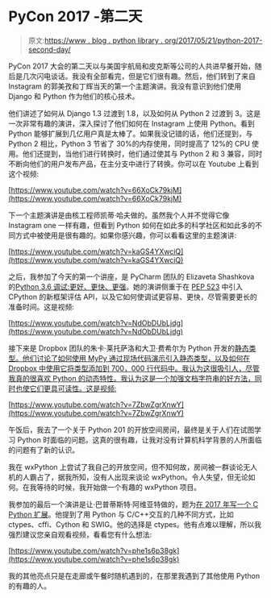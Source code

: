 # PyCon 2017 -第二天

> 原文:[https://www . blog . python library . org/2017/05/21/python-2017-second-day/](https://www.blog.pythonlibrary.org/2017/05/21/python-2017-second-day/)

PyCon 2017 大会的第二天以与美国宇航局和皮克斯等公司的人共进早餐开始，随后是几次闪电谈话。我没有全部看完，但是它们很有趣。然后，他们转到了来自 Instagram 的郭美孜和丁辉当天的第一个主题演讲。我没有意识到他们使用 Django 和 Python 作为他们的核心技术。

他们讲述了如何从 Django 1.3 过渡到 1.8，以及如何从 Python 2 过渡到 3。这是一次非常有趣的演讲，深入探讨了他们如何在 Instagram 上使用 Python。看到 Python 能够扩展到几亿用户真是太棒了。如果我没记错的话，他们还提到，与 Python 2 相比，Python 3 节省了 30%的内存使用，同时提高了 12%的 CPU 使用。他们还提到，当他们进行转换时，他们通过使其与 Python 2 和 3 兼容，同时不断向他们的用户发布产品，在主分支中进行了转换。你可以在 Youtube 上看到这个视频:

[https://www.youtube.com/watch?v=66XoCk79kjM](https://www.youtube.com/watch?v=66XoCk79kjM)

下一个主题演讲是由核工程师凯蒂·哈夫做的。虽然我个人并不觉得它像 Instagram one 一样有趣，但看到 Python 如何在如此多的科学社区和如此多的不同方式中被使用是很有趣的。如果你感兴趣，你可以看看这里的主题演讲:

[https://www.youtube.com/watch?v=kaGS4YXwciQ](https://www.youtube.com/watch?v=kaGS4YXwciQ)

之后，我参加了今天的第一个讲座，是 PyCharm 团队的 Elizaveta Shashkova 的[Python 3.6 调试:更好、更快、更强](https://us.pycon.org/2017/schedule/presentation/526/)。她的演讲侧重于在 [PEP 523](https://www.python.org/dev/peps/pep-0523/) 中引入 CPython 的新框架评估 API，以及它如何使调试更容易、更快，尽管需要更长的准备时间。这是视频:

[https://www.youtube.com/watch?v=NdObDUbLjdg](https://www.youtube.com/watch?v=NdObDUbLjdg)

接下来是 Dropbox 团队的朱卡·莱托萨洛和大卫·费希尔为 Python 开发的[静态类型。他们讨论了如何使用 MyPy 通过现场代码演示引入静态类型，以及如何在 Dropbox 中使用它将类型添加到 700，000 行代码中。我认为这很吸引人，尽管我真的很喜欢 Python 的动态特性。我认为这是一个加强文档字符串的好方法，同时也使它们更具可读性。这是视频:](https://us.pycon.org/2017/schedule/presentation/678/)

[https://www.youtube.com/watch?v=7ZbwZgrXnwY](https://www.youtube.com/watch?v=7ZbwZgrXnwY)

午饭后，我去了一个关于 Python 201 的开放空间房间，最终是关于人们在试图学习 Python 时面临的问题。这真的很有趣，让我对没有计算机科学背景的人所面临的问题有了新的认识。

我在 wxPython 上尝试了我自己的开放空间，但不知何故，房间被一群谈论无人机的人霸占了，据我所知，没有人出现来谈论 wxPython。令人失望，但无论如何。在我等待的时候，我开始做一个有趣的 wxPython 项目。

我参加的最后一个演讲是让·巴普蒂斯特·阿维亚特做的，题为[在 2017 年写一个 C Python 扩展](https://us.pycon.org/2017/schedule/presentation/135/)。他提到了用 Python 与 C/C++交互的几种不同方式，比如 ctypes、cffi、Cython 和 SWIG。他的选择是 ctypes。他有点难以理解，所以我强烈建议您亲自观看视频，看看您有什么想法:

[https://www.youtube.com/watch?v=phe1s6p38gk](https://www.youtube.com/watch?v=phe1s6p38gk)

我的其他亮点只是在走廊或午餐时随机遇到的，在那里我遇到了其他使用 Python 的有趣的人。